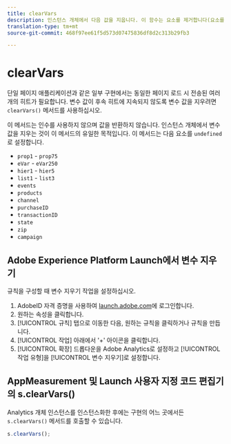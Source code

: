 ```yaml
---
title: clearVars
description: 인스턴스 개체에서 다음 값을 지웁니다. 이 함수는 요소를 제거합니다(요소를 "정의되지 않음"으로 설정).
translation-type: tm+mt
source-git-commit: 468f97ee61f5d573d07475836df8d2c313b29fb3

---
```



# clearVars

단일 페이지 애플리케이션과 같은 일부 구현에서는 동일한 페이지 로드 시 전송된 여러 개의 히트가 필요합니다. 변수 값이 후속 히트에 지속되지 않도록 변수 값을 지우려면 `clearVars()` 메서드를 사용하십시오.

이 메서드는 인수를 사용하지 않으며 값을 반환하지 않습니다. 인스턴스 개체에서 변수 값을 지우는 것이 이 메서드의 유일한 목적입니다. 이 메서드는 다음 요소를 `undefined`로 설정합니다.

* `prop1` - `prop75`
* `eVar` - `eVar250`
* `hier1` - `hier5`
* `list1` - `list3`
* `events`
* `products`
* `channel`
* `purchaseID`
* `transactionID`
* `state`
* `zip`
* `campaign`

## Adobe Experience Platform Launch에서 변수 지우기

규칙을 구성할 때 변수 지우기 작업을 설정하십시오.

1. AdobeID 자격 증명을 사용하여 [launch.adobe.com](https://launch.adobe.com)에 로그인합니다.
2. 원하는 속성을 클릭합니다.
3. [!UICONTROL 규칙] 탭으로 이동한 다음, 원하는 규칙을 클릭하거나 규칙을 만듭니다.
4. [!UICONTROL 작업] 아래에서 &#39;+&#39; 아이콘을 클릭합니다.
5. [!UICONTROL 확장] 드롭다운을 Adobe Analytics로 설정하고 [!UICONTROL 작업 유형]을 [!UICONTROL 변수 지우기]로 설정합니다.

## AppMeasurement 및 Launch 사용자 지정 코드 편집기의 s.clearVars()

Analytics 개체 인스턴스를 인스턴스화한 후에는 구현의 어느 곳에서든 `s.clearVars()` 메서드를 호출할 수 있습니다.

```js
s.clearVars();
```
